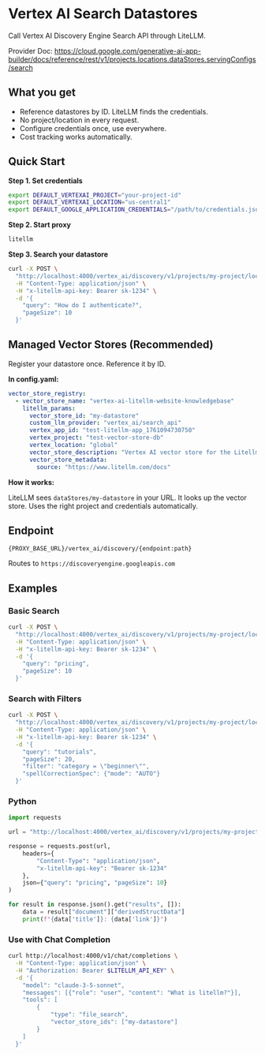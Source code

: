 # Vertex AI Search Datastores

Call Vertex AI Discovery Engine Search API through LiteLLM.

Provider Doc: https://cloud.google.com/generative-ai-app-builder/docs/reference/rest/v1/projects.locations.dataStores.servingConfigs/search

## What you get

- Reference datastores by ID. LiteLLM finds the credentials.
- No project/location in every request.
- Configure credentials once, use everywhere.
- Cost tracking works automatically.

## Quick Start

**Step 1. Set credentials**

```bash
export DEFAULT_VERTEXAI_PROJECT="your-project-id"
export DEFAULT_VERTEXAI_LOCATION="us-central1"
export DEFAULT_GOOGLE_APPLICATION_CREDENTIALS="/path/to/credentials.json"
```

**Step 2. Start proxy**

```bash
litellm
```

**Step 3. Search your datastore**

```bash
curl -X POST \
  "http://localhost:4000/vertex_ai/discovery/v1/projects/my-project/locations/global/collections/default_collection/dataStores/my-datastore/servingConfigs/default_config:search" \
  -H "Content-Type: application/json" \
  -H "x-litellm-api-key: Bearer sk-1234" \
  -d '{
    "query": "How do I authenticate?",
    "pageSize": 10
  }'
```

## Managed Vector Stores (Recommended)

Register your datastore once. Reference it by ID.

**In config.yaml:**

```yaml
vector_store_registry:
  - vector_store_name: "vertex-ai-litellm-website-knowledgebase"
    litellm_params:
      vector_store_id: "my-datastore"
      custom_llm_provider: "vertex_ai/search_api"
      vertex_app_id: "test-litellm-app_1761094730750"
      vertex_project: "test-vector-store-db"
      vertex_location: "global"
      vector_store_description: "Vertex AI vector store for the Litellm website knowledgebase"
      vector_store_metadata:
        source: "https://www.litellm.com/docs"
```

**How it works:**

LiteLLM sees `dataStores/my-datastore` in your URL. It looks up the vector store. Uses the right project and credentials automatically.

## Endpoint

`{PROXY_BASE_URL}/vertex_ai/discovery/{endpoint:path}`

Routes to `https://discoveryengine.googleapis.com`

## Examples

### Basic Search

```bash
curl -X POST \
  "http://localhost:4000/vertex_ai/discovery/v1/projects/my-project/locations/global/collections/default_collection/dataStores/my-datastore/servingConfigs/default_config:search" \
  -H "Content-Type: application/json" \
  -H "x-litellm-api-key: Bearer sk-1234" \
  -d '{
    "query": "pricing",
    "pageSize": 10
  }'
```

### Search with Filters

```bash
curl -X POST \
  "http://localhost:4000/vertex_ai/discovery/v1/projects/my-project/locations/global/collections/default_collection/dataStores/my-datastore/servingConfigs/default_config:search" \
  -H "Content-Type: application/json" \
  -H "x-litellm-api-key: Bearer sk-1234" \
  -d '{
    "query": "tutorials",
    "pageSize": 20,
    "filter": "category = \"beginner\"",
    "spellCorrectionSpec": {"mode": "AUTO"}
  }'
```

### Python

```python
import requests

url = "http://localhost:4000/vertex_ai/discovery/v1/projects/my-project/locations/global/collections/default_collection/dataStores/my-datastore/servingConfigs/default_config:search"

response = requests.post(url, 
    headers={
        "Content-Type": "application/json",
        "x-litellm-api-key": "Bearer sk-1234"
    },
    json={"query": "pricing", "pageSize": 10}
)

for result in response.json().get("results", []):
    data = result["document"]["derivedStructData"]
    print(f"{data['title']}: {data['link']}")
```

### Use with Chat Completion

```bash
curl http://localhost:4000/v1/chat/completions \
  -H "Content-Type: application/json" \
  -H "Authorization: Bearer $LITELLM_API_KEY" \
  -d '{
    "model": "claude-3-5-sonnet",
    "messages": [{"role": "user", "content": "What is litellm?"}],
    "tools": [
        {
            "type": "file_search",
            "vector_store_ids": ["my-datastore"]
        }
    ]
  }'
```